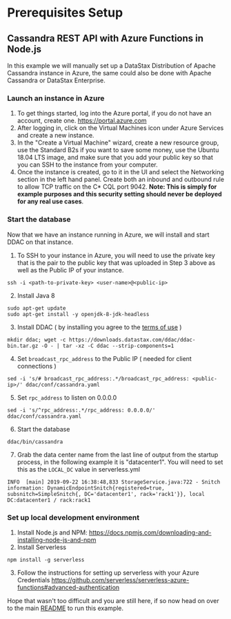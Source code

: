 # Prerequisites Setup
## Cassandra REST API with Azure Functions in Node.js

In this example we will manually set up a DataStax Distribution of Apache Cassandra instance in Azure, the same could also be done with Apache Cassandra or DataStax Enterprise.

### Launch an instance in Azure

1. To get things started, log into the Azure portal, if you do not have an account, create one. https://portal.azure.com
2. After logging in, click on the Virtual Machines icon under Azure Services and create a new instance.
3. In the "Create a Virtual Machine" wizard, create a new resource group, use the Standard B2s if you want to save some money, use the Ubuntu
18.04 LTS image, and make sure that you add your public key so that you can SSH to the instance from your computer.
4. Once the instance is created, go to it in the UI and select the Networking section in the left hand panel. 
Create both an inbound and outbound rule to allow TCP traffic on the C* CQL port 9042. 
**Note: This is simply for example purposes and this security setting should never be deployed for any real use cases**.

### Start the database
Now that we have an instance running in Azure, we will install and start DDAC on that instance.

1. To SSH to your instance in Azure, you will need to use the private key that is the pair to the public key that was uploaded in Step 3 above as well as the Public IP of your instance.
```
ssh -i <path-to-private-key> <user-name>@<public-ip>
```
2. Install Java 8
```
sudo apt-get update 
sudo apt-get install -y openjdk-8-jdk-headless
```
3. Install DDAC ( by installing you agree to the [terms of use](https://www.datastax.com/legal/datastax-distribution-apache-cassandra-ddac-terms) )
```
mkdir ddac; wget -c https://downloads.datastax.com/ddac/ddac-bin.tar.gz -O - | tar -xz -C ddac --strip-components=1
```
4. Set `broadcast_rpc_address` to the Public IP ( needed for client connections )
```
sed -i 's/# broadcast_rpc_address:.*/broadcast_rpc_address: <public-ip>/' ddac/conf/cassandra.yaml
```
5. Set `rpc_address` to listen on 0.0.0.0
```
sed -i 's/^rpc_address:.*/rpc_address: 0.0.0.0/' ddac/conf/cassandra.yaml
```
6. Start the database
```
ddac/bin/cassandra
```
7. Grab the data center name from the last line of output from the startup process, in the following example it is "datacenter1". You will need to set this as the `LOCAL_DC` value in serverless.yml
```
INFO  [main] 2019-09-22 16:38:48,833 StorageService.java:722 - Snitch information: DynamicEndpointSnitch{registered=true, subsnitch=SimpleSnitch{, DC='datacenter1', rack='rack1'}}, local DC:datacenter1 / rack:rack1
```

### Set up local development environment
1. Install Node.js and NPM: https://docs.npmjs.com/downloading-and-installing-node-js-and-npm
2. Install Serverless
```
npm install -g serverless
```
3. Follow the instructions for setting up serverless with your Azure Credentials https://github.com/serverless/serverless-azure-functions#advanced-authentication


Hope that wasn't too difficult and you are still here, if so now head on over to the main [README](README.md) to run this example.

